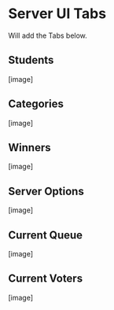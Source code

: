 # Server UI Tabs

Will add the Tabs below.

## Students

[image]


## Categories

[image]


## Winners

[image]


## Server Options

[image]


## Current Queue

[image]


## Current Voters

[image]